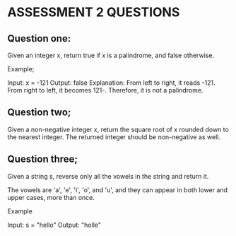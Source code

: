 # ASSESSMENT 2 QUESTIONS
## Question one:
Given an integer x, return true if x is a palindrome, and false otherwise. 

Example;

Input: x = -121 
Output: false 
Explanation: From left to right, it reads -121. From right to left, it becomes 121-. Therefore, it is not a palindrome. 

## Question two;
Given a non-negative integer x, return the square root of x rounded down to the nearest integer. The returned integer should be non-negative as well. 

## Question three;
Given a string s, reverse only all the vowels in the string and return it. 

The vowels are 'a', 'e', 'i', 'o', and 'u', and they can appear in both lower and upper cases, more than once. 

Example 

Input: s = "hello" 
Output: "holle" 